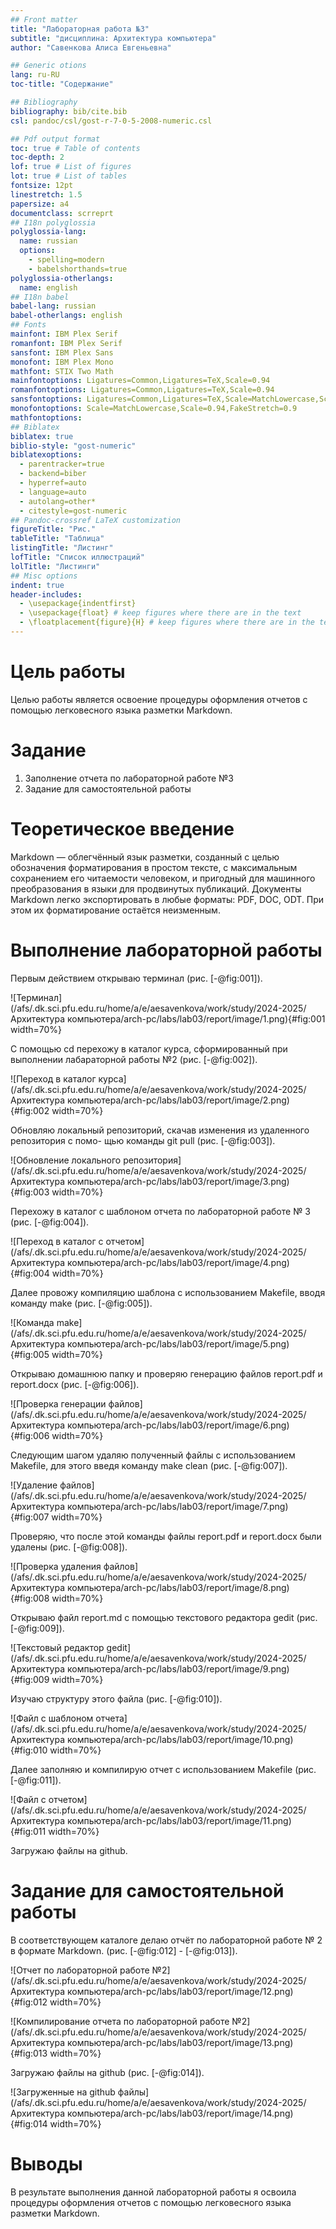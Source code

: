 ```yaml
---
## Front matter
title: "Лабораторная работа №3"
subtitle: "дисциплина: Архитектура компьютера"
author: "Савенкова Алиса Евгеньевна"

## Generic otions
lang: ru-RU
toc-title: "Содержание"

## Bibliography
bibliography: bib/cite.bib
csl: pandoc/csl/gost-r-7-0-5-2008-numeric.csl

## Pdf output format
toc: true # Table of contents
toc-depth: 2
lof: true # List of figures
lot: true # List of tables
fontsize: 12pt
linestretch: 1.5
papersize: a4
documentclass: scrreprt
## I18n polyglossia
polyglossia-lang:
  name: russian
  options:
	- spelling=modern
	- babelshorthands=true
polyglossia-otherlangs:
  name: english
## I18n babel
babel-lang: russian
babel-otherlangs: english
## Fonts
mainfont: IBM Plex Serif
romanfont: IBM Plex Serif
sansfont: IBM Plex Sans
monofont: IBM Plex Mono
mathfont: STIX Two Math
mainfontoptions: Ligatures=Common,Ligatures=TeX,Scale=0.94
romanfontoptions: Ligatures=Common,Ligatures=TeX,Scale=0.94
sansfontoptions: Ligatures=Common,Ligatures=TeX,Scale=MatchLowercase,Scale=0.94
monofontoptions: Scale=MatchLowercase,Scale=0.94,FakeStretch=0.9
mathfontoptions:
## Biblatex
biblatex: true
biblio-style: "gost-numeric"
biblatexoptions:
  - parentracker=true
  - backend=biber
  - hyperref=auto
  - language=auto
  - autolang=other*
  - citestyle=gost-numeric
## Pandoc-crossref LaTeX customization
figureTitle: "Рис."
tableTitle: "Таблица"
listingTitle: "Листинг"
lofTitle: "Список иллюстраций"
lolTitle: "Листинги"
## Misc options
indent: true
header-includes:
  - \usepackage{indentfirst}
  - \usepackage{float} # keep figures where there are in the text
  - \floatplacement{figure}{H} # keep figures where there are in the text
---
```


# Цель работы

Целью работы является освоение процедуры оформления отчетов с помощью легковесного
языка разметки Markdown.

# Задание

1. Заполнение отчета по лабораторной работе №3
2. Задание для самостоятельной работы

# Теоретическое введение

Markdown — облегчённый язык разметки, созданный с целью обозначения форматирования в простом тексте, с максимальным сохранением его читаемости человеком, и пригодный для машинного преобразования в языки для продвинутых публикаций.
Документы Markdown легко экспортировать в любые форматы: PDF, DOC, ODT. При этом их форматирование остаётся неизменным.

# Выполнение лабораторной работы

Первым действием открываю терминал (рис. [-@fig:001]).

![Терминал](/afs/.dk.sci.pfu.edu.ru/home/a/e/aesavenkova/work/study/2024-2025/Архитектура компьютера/arch-pc/labs/lab03/report/image/1.png){#fig:001 width=70%}

С помощью cd перехожу в каталог курса, сформированный при выполнении лабараторной работы №2 (рис. [-@fig:002]).

![Переход в каталог курса](/afs/.dk.sci.pfu.edu.ru/home/a/e/aesavenkova/work/study/2024-2025/Архитектура компьютера/arch-pc/labs/lab03/report/image/2.png){#fig:002 width=70%}

Обновляю локальный репозиторий, скачав изменения из удаленного репозитория с помо-
щью команды git pull (рис. [-@fig:003]).

![Обновление локального репозитория](/afs/.dk.sci.pfu.edu.ru/home/a/e/aesavenkova/work/study/2024-2025/Архитектура компьютера/arch-pc/labs/lab03/report/image/3.png){#fig:003 width=70%}

Перехожу в каталог с шаблоном отчета по лабораторной работе № 3 (рис. [-@fig:004]).

![Переход в каталог с отчетом](/afs/.dk.sci.pfu.edu.ru/home/a/e/aesavenkova/work/study/2024-2025/Архитектура компьютера/arch-pc/labs/lab03/report/image/4.png){#fig:004 width=70%}

Далее провожу компиляцию шаблона с использованием Makefile, вводя команду make (рис. [-@fig:005]).

![Команда make](/afs/.dk.sci.pfu.edu.ru/home/a/e/aesavenkova/work/study/2024-2025/Архитектура компьютера/arch-pc/labs/lab03/report/image/5.png){#fig:005 width=70%}

Открываю домашнюю папку и проверяю генерацию файлов report.pdf и report.docx (рис. [-@fig:006]).

![Проверка генерации файлов](/afs/.dk.sci.pfu.edu.ru/home/a/e/aesavenkova/work/study/2024-2025/Архитектура компьютера/arch-pc/labs/lab03/report/image/6.png){#fig:006 width=70%}

Следующим шагом удаляю полученный файлы с использованием Makefile, для этого введя команду make clean (рис. [-@fig:007]).

![Удаление файлов](/afs/.dk.sci.pfu.edu.ru/home/a/e/aesavenkova/work/study/2024-2025/Архитектура компьютера/arch-pc/labs/lab03/report/image/7.png){#fig:007 width=70%}

Проверяю, что после этой команды файлы report.pdf и report.docx были удалены (рис. [-@fig:008]).

![Проверка удаления файлов](/afs/.dk.sci.pfu.edu.ru/home/a/e/aesavenkova/work/study/2024-2025/Архитектура компьютера/arch-pc/labs/lab03/report/image/8.png){#fig:008 width=70%}

Открываю файл report.md c помощью текстового редактора gedit (рис. [-@fig:009]).

![Текстовый редактор gedit](/afs/.dk.sci.pfu.edu.ru/home/a/e/aesavenkova/work/study/2024-2025/Архитектура компьютера/arch-pc/labs/lab03/report/image/9.png){#fig:009 width=70%}

Изучаю структуру этого файла (рис. [-@fig:010]).

![Файл с шаблоном отчета](/afs/.dk.sci.pfu.edu.ru/home/a/e/aesavenkova/work/study/2024-2025/Архитектура компьютера/arch-pc/labs/lab03/report/image/10.png){#fig:010 width=70%}

Далее заполняю и компилирую отчет с использованием Makefile (рис. [-@fig:011]).

![Файл с отчетом](/afs/.dk.sci.pfu.edu.ru/home/a/e/aesavenkova/work/study/2024-2025/Архитектура компьютера/arch-pc/labs/lab03/report/image/11.png){#fig:011 width=70%}

Загружаю файлы на github.

# Задание для самостоятельной работы

В соответствующем каталоге делаю отчёт по лабораторной работе № 2 в формате Markdown. (рис. [-@fig:012] - [-@fig:013]).

![Отчет по лабораторной работе №2](/afs/.dk.sci.pfu.edu.ru/home/a/e/aesavenkova/work/study/2024-2025/Архитектура компьютера/arch-pc/labs/lab03/report/image/12.png){#fig:012 width=70%}

![Компилирование отчета по лабораторной работе №2](/afs/.dk.sci.pfu.edu.ru/home/a/e/aesavenkova/work/study/2024-2025/Архитектура компьютера/arch-pc/labs/lab03/report/image/13.png){#fig:013 width=70%}

Загружаю файлы на github (рис. [-@fig:014]).

![Загруженные на github файлы](/afs/.dk.sci.pfu.edu.ru/home/a/e/aesavenkova/work/study/2024-2025/Архитектура компьютера/arch-pc/labs/lab03/report/image/14.png){#fig:014 width=70%}

# Выводы

В результате выполнения данной лабораторной работы я освоила процедуры оформления отчетов с помощью легковесного языка разметки Markdown.

